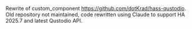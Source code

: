 Rewrite of custom_component https://github.com/dotKrad/hass-qustodio. Old repository not maintained, code rewritten using Claude to support HA 2025.7 and latest Qustodio API.
